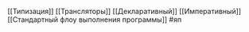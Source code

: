 [[Типизация]]
[[Трансляторы]]
[[Декларативный]]
[[Императивный]]
[[Стандартный флоу выполнения программы]]
#яп
